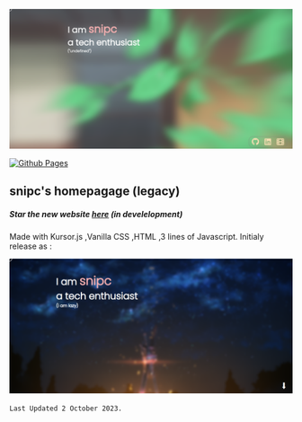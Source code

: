![HTML](/img/snipc.png)

[![Github Pages](https://img.shields.io/badge/github%20pages-121013?style=for-the-badge&logo=github&logoColor=white)](https://github.com/NotSnipc/snipc)

## **snipc's homepagage (legacy)**
##### Star the new website [here](https://github.com/realsnipc/snipc.me) (in develelopment)

Made with Kursor.js ,Vanilla CSS ,HTML ,3 lines of Javascript. Initialy release as :

![](/img/ss.png)


  `Last Updated 2 October 2023.`



